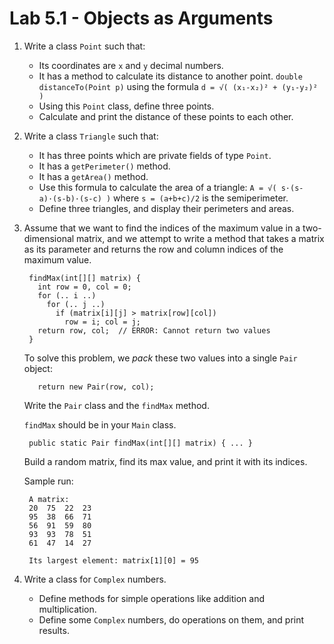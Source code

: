 Lab 5.1 - Objects as Arguments
==============================

1. Write a class `Point` such that:
    * Its coordinates are `x` and `y` decimal numbers.
    * It has a method to calculate its distance to another point.
    `double distanceTo(Point p)` using the formula
    `d = √( (x₁-x₂)² + (y₁-y₂)² )`
    * Using this `Point` class, define three points.
    * Calculate and print the distance of these points to each other.

2. Write a class `Triangle` such that:
    * It has three points which are private fields of type `Point`.
    * It has a `getPerimeter()` method.
    * It has a `getArea()` method.
    * Use this formula to calculate the area of a triangle:
      `A = √( s·(s-a)·(s-b)·(s-c) )`
      where `s = (a+b+c)/2` is the semiperimeter.
    * Define three triangles, and display their perimeters and areas.

3. Assume that we want to find the indices of the maximum value in a
   two-dimensional matrix, and we attempt to write a method that takes a matrix
   as its parameter and returns the row and column indices of the maximum value.

        findMax(int[][] matrix) {
          int row = 0, col = 0;
          for (.. i ..)
            for (.. j ..)
              if (matrix[i][j] > matrix[row][col])
                row = i; col = j;
          return row, col;  // ERROR: Cannot return two values
        }

   To solve this problem, we *pack* these two values into a single `Pair` object:

          return new Pair(row, col);

   Write the `Pair` class and the `findMax` method.

   `findMax` should be in your `Main` class.

        public static Pair findMax(int[][] matrix) { ... }

   Build a random matrix, find its max value, and print it with its indices.

   Sample run:

        A matrix:
        20  75  22  23
        95  38  66  71
        56  91  59  80
        93  93  78  51
        61  47  14  27

        Its largest element: matrix[1][0] = 95

4. Write a class for `Complex` numbers.
    * Define methods for simple operations like addition and multiplication.
    * Define some `Complex` numbers, do operations on them, and print results.
